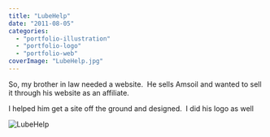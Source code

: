 ```yaml
---
title: "LubeHelp"
date: "2011-08-05"
categories:
  - "portfolio-illustration"
  - "portfolio-logo"
  - "portfolio-web"
coverImage: "LubeHelp.jpg"
---
```


So, my brother in law needed a website.  He sells Amsoil and wanted to sell it through his website as an affiliate.

I helped him get a site off the ground and designed.  I did his logo as well

![LubeHelp](https://d2ypg8o05lff0b.cloudfront.net/wp-content/uploads/2011/08/LubeHelp.jpg)
